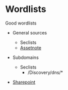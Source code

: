 # Wordlists

Good wordlists

* General sources
    * Seclists
    * [Assetnote](https://wordlists.assetnote.io/)

* Subdomains
    * Seclists
         * /Discovery/dns/*
         
* [Sharepoint](../Methodologies/Sharepoint.html)

